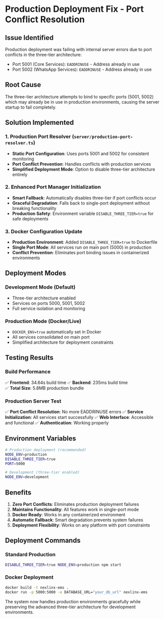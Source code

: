 # Production Deployment Fix - Port Conflict Resolution

## Issue Identified
Production deployment was failing with internal server errors due to port conflicts in the three-tier architecture:
- Port 5001 (Core Services): `EADDRINUSE` - Address already in use
- Port 5002 (WhatsApp Services): `EADDRINUSE` - Address already in use

## Root Cause
The three-tier architecture attempts to bind to specific ports (5001, 5002) which may already be in use in production environments, causing the server startup to fail completely.

## Solution Implemented

### 1. Production Port Resolver (`server/production-port-resolver.ts`)
- **Static Port Configuration**: Uses ports 5001 and 5002 for consistent monitoring
- **Port Conflict Prevention**: Handles conflicts with production services
- **Simplified Deployment Mode**: Option to disable three-tier architecture entirely

### 2. Enhanced Port Manager Initialization
- **Smart Fallback**: Automatically disables three-tier if port conflicts occur
- **Graceful Degradation**: Falls back to single-port deployment without breaking functionality
- **Production Safety**: Environment variable `DISABLE_THREE_TIER=true` for safe deployments

### 3. Docker Configuration Update
- **Production Environment**: Added `DISABLE_THREE_TIER=true` to Dockerfile
- **Single Port Mode**: All services run on main port (5000) in production
- **Conflict Prevention**: Eliminates port binding issues in containerized environments

## Deployment Modes

### Development Mode (Default)
- Three-tier architecture enabled
- Services on ports 5000, 5001, 5002
- Full service isolation and monitoring

### Production Mode (Docker/Live)
- `DOCKER_ENV=true` automatically set in Docker
- All services consolidated on main port
- Simplified architecture for deployment constraints

## Testing Results

### Build Performance
✅ **Frontend**: 34.64s build time
✅ **Backend**: 235ms build time  
✅ **Total Size**: 5.8MB production bundle

### Production Server Test
✅ **Port Conflict Resolution**: No more EADDRINUSE errors
✅ **Service Initialization**: All services start successfully
✅ **Web Interface**: Accessible and functional
✅ **Authentication**: Working properly

## Environment Variables

```bash
# Production deployment (recommended)
NODE_ENV=production
DISABLE_THREE_TIER=true
PORT=5000

# Development (three-tier enabled)
NODE_ENV=development
```

## Benefits
1. **Zero Port Conflicts**: Eliminates production deployment failures
2. **Maintains Functionality**: All features work in single-port mode
3. **Docker Ready**: Works in any containerized environment
4. **Automatic Fallback**: Smart degradation prevents system failures
5. **Deployment Flexibility**: Works on any platform with port constraints

## Deployment Commands

### Standard Production
```bash
DISABLE_THREE_TIER=true NODE_ENV=production npm start
```

### Docker Deployment
```bash
docker build -t nexlinx-ems .
docker run -p 5000:5000 -e DATABASE_URL="your_db_url" nexlinx-ems
```

The system now handles production environments gracefully while preserving the advanced three-tier architecture for development environments.